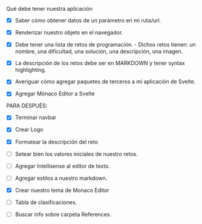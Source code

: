 Qué debe tener nuestra aplicación

- [x] Saber cómo obtener datos de un parámetro en mi ruta/url.
- [x] Renderizar nuestro objeto en el navegador.

- [x] Debe tener una lista de retos de programación. - Dichos retos tienen: un nombre, una dificultad, una solución, una descripción, una imagen.
- [x] La descripción de los retos debe ser en MARKDOWN y tener syntax highlighting.

- [x] Averiguar cómo agregar paquetes de terceros a mi aplicación de Svelte.
- [x] Agregar Mónaco Editor a Svelte

PARA DESPUÉS:

- [x] Terminar navbar
- [x] Crear Logo
- [x] Formatear la descripción del reto
- [ ] Setear bien los valores iniciales de nuestro retos.
- [ ] Agregar Intellisense al editor de texto.
- [ ] Agregar estilos a nuestro markdown.

- [x] Crear nuestro tema de Monaco Editor
- [ ] Tabla de clasificaciones.
- [ ] Buscar info sobre carpeta References.
